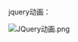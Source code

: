 jquery动画：

![JQuery动画.png](http://upload-images.jianshu.io/upload_images/1947234-d34791873d0400bf.png?imageMogr2/auto-orient/strip%7CimageView2/2/w/1240)
